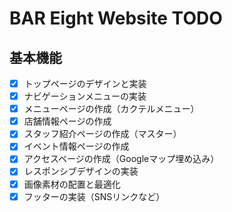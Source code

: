 # BAR Eight Website TODO

## 基本機能
- [x] トップページのデザインと実装
- [x] ナビゲーションメニューの実装
- [x] メニューページの作成（カクテルメニュー）
- [x] 店舗情報ページの作成
- [x] スタッフ紹介ページの作成（マスター）
- [x] イベント情報ページの作成
- [x] アクセスページの作成（Googleマップ埋め込み）
- [x] レスポンシブデザインの実装
- [x] 画像素材の配置と最適化
- [x] フッターの実装（SNSリンクなど）
